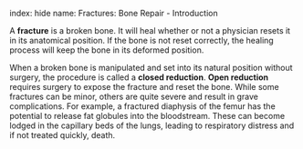 index: hide
name: Fractures: Bone Repair - Introduction

A  **fracture** is a broken bone. It will heal whether or not a physician resets it in its anatomical position. If the bone is not reset correctly, the healing process will keep the bone in its deformed position.

When a broken bone is manipulated and set into its natural position without surgery, the procedure is called a  **closed reduction**.  **Open reduction** requires surgery to expose the fracture and reset the bone. While some fractures can be minor, others are quite severe and result in grave complications. For example, a fractured diaphysis of the femur has the potential to release fat globules into the bloodstream. These can become lodged in the capillary beds of the lungs, leading to respiratory distress and if not treated quickly, death.
